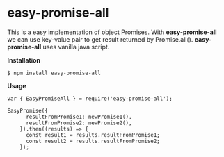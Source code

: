# easy-promise-all
This is a easy implementation of object Promises. With **easy-promise-all** we can use key-value pair to get result returned by Promise.all().
**easy-promise-all** uses vanilla java script.

**Installation**

```$ npm install easy-promise-all```

**Usage**
```
var { EasyPromiseAll } = require('easy-promise-all');

EasyPromise({
      resultFromPromise1: newPromise1(),
      resultFromPromise2: newPromise2(),
    }).then((results) => {
      const result1 = results.resultFromPromise1;
      const result2 = results.resultFromPromise2;
    });
```
